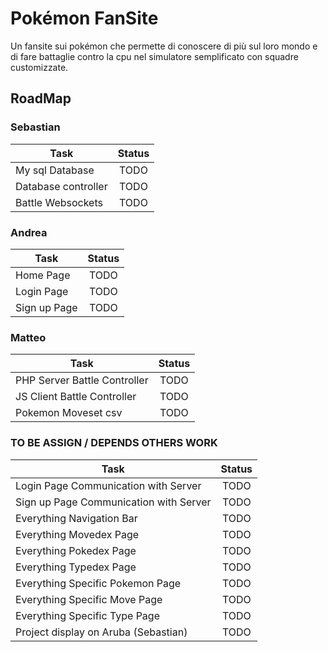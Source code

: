# Pokémon FanSite
Un fansite sui pokémon che permette di conoscere di più sul loro mondo e di fare battaglie contro la cpu nel simulatore semplificato con squadre customizzate.


## RoadMap 
<!-- Statuses: TODO, DONE -->
### Sebastian
| Task                                                      | Status      |
|-----------------------------------------------------------|:-----------:|
| My sql Database                                           | TODO        |
| Database controller                                       | TODO        |
| Battle Websockets                                         | TODO        |


### Andrea
| Task                                                      |    Status   |
|-----------------------------------------------------------|:-----------:|
| Home Page                                                 | TODO        |
| Login Page                                                | TODO        |
| Sign up Page                                              | TODO        |


### Matteo
| Task                                                      | Status      |
|-----------------------------------------------------------|:-----------:|
| PHP Server Battle Controller                              | TODO        |
| JS Client Battle Controller                               | TODO        |
| Pokemon Moveset  csv                                      | TODO        |


### TO BE ASSIGN / DEPENDS OTHERS WORK
| Task                                                      | Status      |
|-----------------------------------------------------------|:-----------:|
| Login Page Communication with Server                      | TODO        |
| Sign up Page Communication with Server                    | TODO        |
| Everything Navigation Bar			                        | TODO        |
| Everything Movedex Page                                   | TODO        |
| Everything Pokedex Page                                   | TODO        |
| Everything Typedex Page                                   | TODO        |
| Everything Specific Pokemon Page                          | TODO        |
| Everything Specific Move Page                        	    | TODO        |
| Everything Specific Type Page                       	    | TODO        |
| Project display on Aruba (Sebastian)                      | TODO        |

